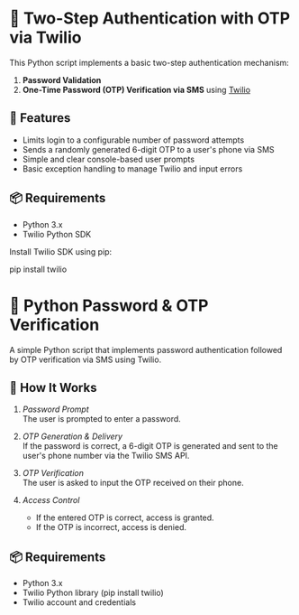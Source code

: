 # 🔐 Two-Step Authentication with OTP via Twilio

This Python script implements a basic two-step authentication mechanism:

1. **Password Validation**
2. **One-Time Password (OTP) Verification via SMS** using [Twilio](https://www.twilio.com/)


## 📜 Features

- Limits login to a configurable number of password attempts
- Sends a randomly generated 6-digit OTP to a user's phone via SMS
- Simple and clear console-based user prompts
- Basic exception handling to manage Twilio and input errors


## 📦 Requirements

- Python 3.x
- Twilio Python SDK

Install Twilio SDK using pip:


pip install twilio

# 🔐 Python Password & OTP Verification

A simple Python script that implements password authentication followed by OTP verification via SMS using Twilio.


## 🧪 How It Works

1. *Password Prompt*  
   The user is prompted to enter a password.

2. *OTP Generation & Delivery*  
   If the password is correct, a 6-digit OTP is generated and sent to the user's phone number via the Twilio SMS API.

3. *OTP Verification*  
   The user is asked to input the OTP received on their phone.

4. *Access Control*  
   - If the entered OTP is correct, access is granted.  
   - If the OTP is incorrect, access is denied.


## 📦 Requirements

- Python 3.x
- Twilio Python library (pip install twilio)
- Twilio account and credentials



